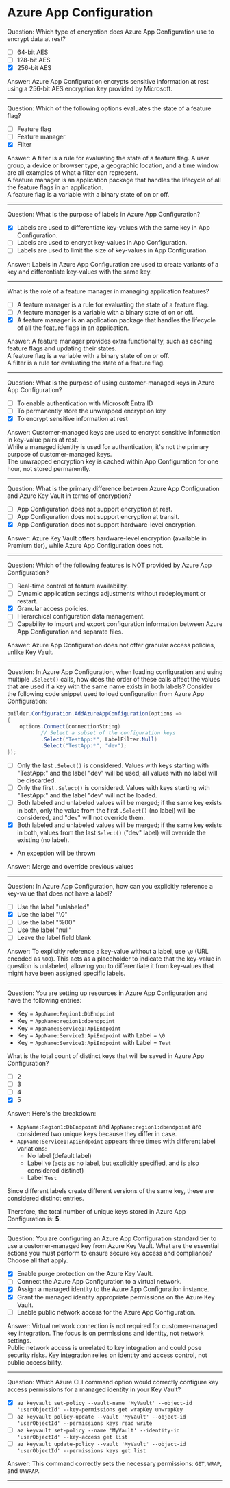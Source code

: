 # Azure App Configuration

Question: Which type of encryption does Azure App Configuration use to encrypt data at rest?

- [ ] 64-bit AES
- [ ] 128-bit AES
- [x] 256-bit AES

Answer: Azure App Configuration encrypts sensitive information at rest using a 256-bit AES encryption key provided by Microsoft.

---

Question: Which of the following options evaluates the state of a feature flag?

- [ ] Feature flag
- [ ] Feature manager
- [x] Filter

Answer: A filter is a rule for evaluating the state of a feature flag. A user group, a device or browser type, a geographic location, and a time window are all examples of what a filter can represent.  
A feature manager is an application package that handles the lifecycle of all the feature flags in an application.  
A feature flag is a variable with a binary state of on or off.

---

Question: What is the purpose of labels in Azure App Configuration?

- [x] Labels are used to differentiate key-values with the same key in App Configuration.
- [ ] Labels are used to encrypt key-values in App Configuration.
- [ ] Labels are used to limit the size of key-values in App Configuration.

Answer: Labels in Azure App Configuration are used to create variants of a key and differentiate key-values with the same key.

---

What is the role of a feature manager in managing application features?

- [ ] A feature manager is a rule for evaluating the state of a feature flag.
- [ ] A feature manager is a variable with a binary state of on or off.
- [x] A feature manager is an application package that handles the lifecycle of all the feature flags in an application.

Answer: A feature manager provides extra functionality, such as caching feature flags and updating their states.  
A feature flag is a variable with a binary state of on or off.  
A filter is a rule for evaluating the state of a feature flag.

---

Question: What is the purpose of using customer-managed keys in Azure App Configuration?

- [ ] To enable authentication with Microsoft Entra ID
- [ ] To permanently store the unwrapped encryption key
- [x] To encrypt sensitive information at rest

Answer: Customer-managed keys are used to encrypt sensitive information in key-value pairs at rest.  
While a managed identity is used for authentication, it's not the primary purpose of customer-managed keys.  
The unwrapped encryption key is cached within App Configuration for one hour, not stored permanently.

---

Question: What is the primary difference between Azure App Configuration and Azure Key Vault in terms of encryption?

- [ ] App Configuration does not support encryption at rest.
- [ ] App Configuration does not support encryption at transit.
- [x] App Configuration does not support hardware-level encryption.

Answer: Azure Key Vault offers hardware-level encryption (available in Premium tier), while Azure App Configuration does not.

---

Question: Which of the following features is NOT provided by Azure App Configuration?

- [ ] Real-time control of feature availability.
- [ ] Dynamic application settings adjustments without redeployment or restart.
- [x] Granular access policies.
- [ ] Hierarchical configuration data management.
- [ ] Capability to import and export configuration information between Azure App Configuration and separate files.

Answer: Azure App Configuration does not offer granular access policies, unlike Key Vault.

---

Question: In Azure App Configuration, when loading configuration and using multiple `.Select()` calls, how does the order of these calls affect the values that are used if a key with the same name exists in both labels? Consider the following code snippet used to load configuration from Azure App Configuration:

```csharp
builder.Configuration.AddAzureAppConfiguration(options =>
{
    options.Connect(connectionString)
           // Select a subset of the configuration keys
           .Select("TestApp:*", LabelFilter.Null)
           .Select("TestApp:*", "dev");
});
```

- [ ] Only the last `.Select()` is considered. Values with keys starting with "TestApp:" and the label "dev" will be used; all values with no label will be discarded.
- [ ] Only the first `.Select()` is considered. Values with keys starting with "TestApp:" and the label "dev" will not be loaded.
- [ ] Both labeled and unlabeled values will be merged; if the same key exists in both, only the value from the first `.Select()` (no label) will be considered, and "dev" will not override them.
- [x] Both labeled and unlabeled values will be merged; if the same key exists in both, values from the last `Select()` ("dev" label) will override the existing (no label).
- An exception will be thrown

Answer: Merge and override previous values

---

Question: In Azure App Configuration, how can you explicitly reference a key-value that does not have a label?

- [ ] Use the label "unlabeled"
- [x] Use the label "\0"
- [ ] Use the label "%00"
- [ ] Use the label "null"
- [ ] Leave the label field blank

Answer: To explicitly reference a key-value without a label, use `\0` (URL encoded as `%00`). This acts as a placeholder to indicate that the key-value in question is unlabeled, allowing you to differentiate it from key-values that might have been assigned specific labels.

---

Question: You are setting up resources in Azure App Configuration and have the following entries:

- Key = `AppName:Region1:DbEndpoint`
- Key = `AppName:region1:dbendpoint`
- Key = `AppName:Service1:ApiEndpoint`
- Key = `AppName:Service1:ApiEndpoint` with Label = `\0`
- Key = `AppName:Service1:ApiEndpoint` with Label = `Test`

What is the total count of distinct keys that will be saved in Azure App Configuration?

- [ ] 2
- [ ] 3
- [ ] 4
- [x] 5

Answer: Here's the breakdown:

- `AppName:Region1:DbEndpoint` and `AppName:region1:dbendpoint` are considered two unique keys because they differ in case.
- `AppName:Service1:ApiEndpoint` appears three times with different label variations:
  - No label (default label)
  - Label `\0` (acts as no label, but explicitly specified, and is also considered distinct)
  - Label `Test`

Since different labels create different versions of the same key, these are considered distinct entries.

Therefore, the total number of unique keys stored in Azure App Configuration is: **5**.

---

Question: You are configuring an Azure App Configuration standard tier to use a customer-managed key from Azure Key Vault. What are the essential actions you must perform to ensure secure key access and compliance? Choose all that apply.

- [x] Enable purge protection on the Azure Key Vault.
- [ ] Connect the Azure App Configuration to a virtual network.
- [x] Assign a managed identity to the Azure App Configuration instance.
- [x] Grant the managed identity appropriate permissions on the Azure Key Vault.
- [ ] Enable public network access for the Azure App Configuration.

Answer: Virtual network connection is not required for customer-managed key integration. The focus is on permissions and identity, not network settings.  
Public network access is unrelated to key integration and could pose security risks. Key integration relies on identity and access control, not public accessibility.

---

Question: Which Azure CLI command option would correctly configure key access permissions for a managed identity in your Key Vault?

- [x] `az keyvault set-policy --vault-name 'MyVault' --object-id 'userObjectId' --key-permissions get wrapKey unwrapKey`
- [ ] `az keyvault policy-update --vault 'MyVault' --object-id 'userObjectId' --permissions keys read write`
- [ ] `az keyvault set-policy --name 'MyVault' --identity-id 'userObjectId' --key-access get list`
- [ ] `az keyvault update-policy --vault 'MyVault' --object-id 'userObjectId' --permissions keys get list`

Answer: This command correctly sets the necessary permissions: `GET`, `WRAP`, and `UNWRAP`.

---
